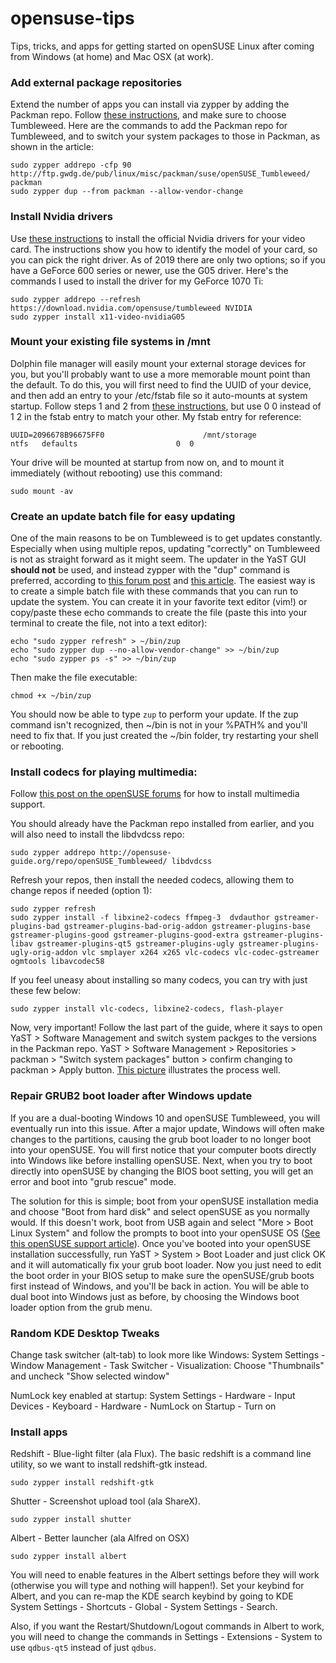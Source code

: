 # opensuse-tips

Tips, tricks, and apps for getting started on openSUSE Linux after coming from Windows (at home) and Mac OSX (at work).

### Add external package repositories 

Extend the number of apps you can install via zypper by adding the Packman repo.  Follow [these instructions](https://en.opensuse.org/Additional_package_repositories), and make sure to choose Tumbleweed.  Here are the commands to add the Packman repo for Tumbleweed, and to switch your system packages to those in Packman, as shown in the article:

```
sudo zypper addrepo -cfp 90 http://ftp.gwdg.de/pub/linux/misc/packman/suse/openSUSE_Tumbleweed/ packman
sudo zypper dup --from packman --allow-vendor-change
```

### Install Nvidia drivers

Use [these instructions](https://en.opensuse.org/SDB:NVIDIA_drivers) to install the official Nvidia drivers for your video card.  The instructions show you how to identify the model of your card, so you can pick the right driver.  As of 2019 there are only two options; so if you have a GeForce 600 series or newer, use the G05 driver.  Here's the commands I used to install the driver for my GeForce 1070 Ti:

```
sudo zypper addrepo --refresh https://download.nvidia.com/opensuse/tumbleweed NVIDIA
sudo zypper install x11-video-nvidiaG05
```

### Mount your existing file systems in /mnt

Dolphin file manager will easily mount your external storage devices for you, but you'll probably want to use a more memorable mount point than the default.  To do this, you will first need to find the UUID of your device, and then add an entry to your /etc/fstab file so it auto-mounts at system startup.  Follow steps 1 and 2 from [these instructions](https://en.opensuse.org/SDB:Mount_additional_disk), but use 0 0 instead of 1 2 in the fstab entry to match your other.  My fstab entry for reference:

```
UUID=2096678B96675FF0                      /mnt/storage            ntfs   defaults                      0  0
```

Your drive will be mounted at startup from now on, and to mount it immediately (without rebooting) use this command:

```
sudo mount -av
```

### Create an update batch file for easy updating

One of the main reasons to be on Tumbleweed is to get updates constantly.  Especially when using multiple repos, updating "correctly" on Tumbleweed is not as straight forward as it might seem.  The updater in the YaST GUI __should not__ be used, and instead zypper with the "dup" command is preferred, according to [this forum post](https://forums.opensuse.org/showthread.php/528149-Updating-Tumbleweed) and [this article](https://lwn.net/Articles/717489/).  The easiest way is to create a simple batch file with these commands that you can run to update the system.  You can create it in your favorite text editor (vim!) or copy/paste these echo commands to create the file (paste this into your terminal to create the file, not into a text editor):

```
echo "sudo zypper refresh" > ~/bin/zup
echo "sudo zypper dup --no-allow-vendor-change" >> ~/bin/zup
echo "sudo zypper ps -s" >> ~/bin/zup
```

Then make the file executable:

```
chmod +x ~/bin/zup
```

You should now be able to type `zup` to perform your update.  If the zup command isn't recognized, then ~/bin is not in your %PATH% and you'll need to fix that.  If you just created the ~/bin folder, try restarting your shell or rebooting.

### Install codecs for playing multimedia: 

Follow [this post on the openSUSE forums](https://forums.opensuse.org/showthread.php/523476-Multimedia-Guide-for-openSUSE-Tumbleweedhttps://forums.opensuse.org/showthread.php/523476-Multimedia-Guide-for-openSUSE-Tumbleweed) for how to install multimedia support.

You should already have the Packman repo installed from earlier, and you will also need to install the libdvdcss repo:

```
sudo zypper addrepo http://opensuse-guide.org/repo/openSUSE_Tumbleweed/ libdvdcss
```

Refresh your repos, then install the needed codecs, allowing them to change repos if needed (option 1):
```
sudo zypper refresh
sudo zypper install -f libxine2-codecs ffmpeg-3  dvdauthor gstreamer-plugins-bad gstreamer-plugins-bad-orig-addon gstreamer-plugins-base  gstreamer-plugins-good gstreamer-plugins-good-extra gstreamer-plugins-libav gstreamer-plugins-qt5 gstreamer-plugins-ugly gstreamer-plugins-ugly-orig-addon vlc smplayer x264 x265 vlc-codecs vlc-codec-gstreamer ogmtools libavcodec58
```

If you feel uneasy about installing so many codecs, you can try with just these few below:
```
sudo zypper install vlc-codecs, libxine2-codecs, flash-player
```

Now, very important!  Follow the last part of the guide, where it says to open YaST > Software Management and switch system packges to the versions in the Packman repo.  YaST > Software Management > Repositories > packman > "Switch system packages" button > confirm changing to packman > Apply button.  [This picture](http://paste.opensuse.org/view//92222495) illustrates the process well.

### Repair GRUB2 boot loader after Windows update

If you are a dual-booting Windows 10 and openSUSE Tumbleweed, you will eventually run into this issue.  After a major update, Windows will often make changes to the partitions, causing the grub boot loader to no longer boot into your openSUSE.  You will first notice that your computer boots directly into Windows like before installing openSUSE.  Next, when you try to boot directly into openSUSE by changing the BIOS boot setting, you will get an error and boot into "grub rescue" mode.

The solution for this is simple; boot from your openSUSE installation media and choose "Boot from hard disk" and select openSUSE as you normally would.  If this doesn't work, boot from USB again and select "More > Boot Linux System" and follow the prompts to boot into your openSUSE OS ([See this openSUSE support article](https://doc.opensuse.org/documentation/leap/startup/html/book.opensuse.startup/cha.trouble.html#sec.trouble.boot)).  Once you've booted into your openSUSE installation successfully, run YaST > System > Boot Loader and just click OK and it will automatically fix your grub boot loader.  Now you just need to edit the boot order in your BIOS setup to make sure the openSUSE/grub boots first instead of Windows, and you'll be back in action.  You will be able to dual boot into Windows just as before, by choosing the Windows boot loader option from the grub menu.
 
### Random KDE Desktop Tweaks

Change task switcher (alt-tab) to look more like Windows:
    System Settings - Window Management - Task Switcher - Visualization: Choose "Thumbnails" and uncheck "Show selected window"

NumLock key enabled at startup:
    System Settings - Hardware - Input Devices - Keyboard - Hardware - NumLock on Startup - Turn on

### Install apps

Redshift - Blue-light filter (ala Flux).  The basic redshift is a command line utility, so we want to install redshift-gtk instead.

```
sudo zypper install redshift-gtk
```


Shutter - Screenshot upload tool (ala ShareX).

```
sudo zypper install shutter
```


Albert - Better launcher (ala Alfred on OSX)

```
sudo zypper install albert
```
You will need to enable features in the Albert settings before they will work (otherwise you will type and nothing will happen!).  Set your keybind for Albert, and you can re-map the KDE search keybind by going to KDE System Settings - Shortcuts - Global - System Settings - Search.

Also, if you want the Restart/Shutdown/Logout commands in Albert to work, you will need to change the commands in Settings - Extensions - System to use `qdbus-qt5` instead of just `qdbus`.


